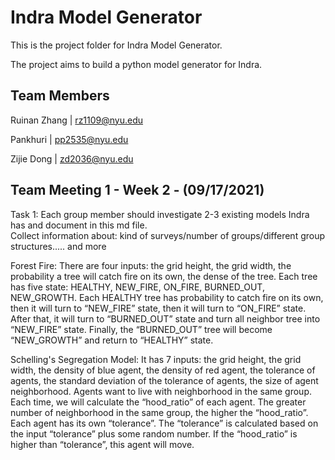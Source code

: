 Indra Model Generator
=====
This is the project folder for Indra Model Generator. 

The project aims to build a python model generator for Indra. 

Team Members
---------------------------
Ruinan Zhang | rz1109@nyu.edu 

Pankhuri | pp2535@nyu.edu

Zijie Dong | zd2036@nyu.edu

Team Meeting 1 - Week 2 - (09/17/2021)
---------------------------
Task 1:  Each group member should investigate 2-3 existing models Indra has and document in this md file.  
Collect information about: kind of surveys/number of groups/different group structures..... and more   

Forest Fire:
There are four inputs: the grid height, the grid width, the probability a tree will catch fire on its own, the dense of the tree. Each tree has five state: HEALTHY, NEW_FIRE, ON_FIRE, BURNED_OUT, NEW_GROWTH.
Each HEALTHY tree has probability to catch fire on its own, then it will turn to “NEW_FIRE” state, then it will turn to “ON_FIRE” state. After that, it will turn to “BURNED_OUT” state and turn all neighbor tree into “NEW_FIRE” state. Finally, the “BURNED_OUT” tree will become “NEW_GROWTH” and return to “HEALTHY” state. 

Schelling's Segregation Model:
It has 7 inputs: the grid height, the grid width, the density of blue agent, the density of red agent, the tolerance of agents, the standard deviation of the tolerance of agents, the size of agent neighborhood. 
Agents want to live with neighborhood in the same group. Each time, we will calculate the “hood_ratio” of each agent. The greater number of neighborhood in the same group, the higher the “hood_ratio”. 
Each agent has its own “tolerance”. The “tolerance” is calculated based on the input “tolerance” plus some random number. 
If the “hood_ratio” is higher than “tolerance”, this agent will move. 

